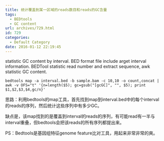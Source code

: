 ```yaml
---
title: 统计覆盖到某一区域的reads数目和reads的GC含量
tags:
  - BEDtools
  - GC content
url: archives/729.html
id: 729
categories:
  - Default Category
date: 2016-01-12 22:19:45
---
```

statistic GC content by interval. BED format file include arget interval information. BEDTool statistic read number and extract sequence, awk statistic GC content.

    bedtools map -a interval.bed -b sample.bam -c 10,10 -o count,concat | awk -v OFS="t" '{n=length($5); gc=gsub("[gcGC]", "", $5); print $1,$2,$3,$4,gc/n}'

思路：利用bedtools的map工具，首先找到map到interval.bed中的每个interval的reads的序列，然后统计这些序列中有多少GC。 

缺点是，该map找到的是覆盖到interval的reads的序列，有可能read有一半与interval重叠，但bedtools会把该reads的所有序列都提出来。 

PS：Bedtools是基因组特征genome feature比对工具，用起来非常非常的爽。